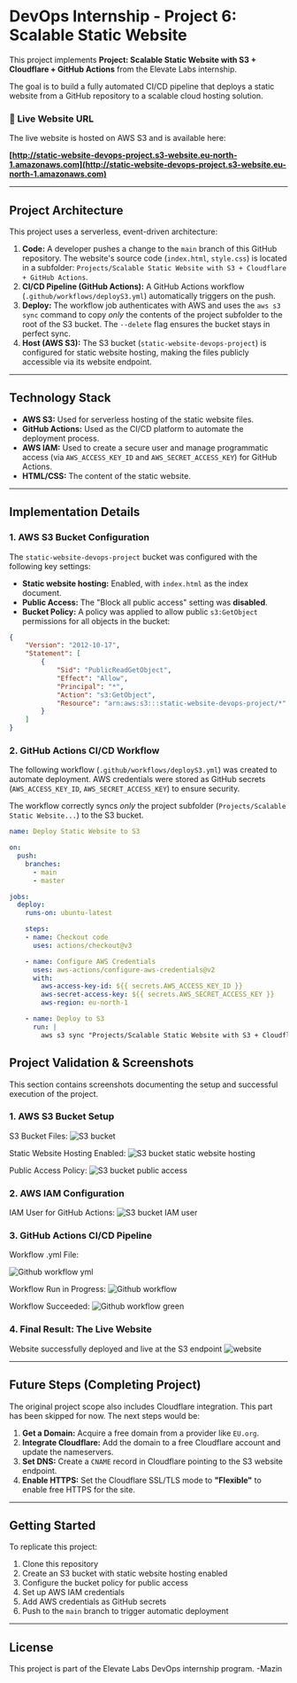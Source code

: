 # DevOps Internship - Project 6: Scalable Static Website

This project implements **Project: Scalable Static Website with S3 + Cloudflare + GitHub Actions** from the Elevate Labs internship.

The goal is to build a fully automated CI/CD pipeline that deploys a static website from a GitHub repository to a scalable cloud hosting solution.

### 🔴 Live Website URL

The live website is hosted on AWS S3 and is available here:

**[http://static-website-devops-project.s3-website.eu-north-1.amazonaws.com](http://static-website-devops-project.s3-website.eu-north-1.amazonaws.com)**

---

## Project Architecture

This project uses a serverless, event-driven architecture:

1. **Code:** A developer pushes a change to the `main` branch of this GitHub repository. The website's source code (`index.html`, `style.css`) is located in a subfolder: `Projects/Scalable Static Website with S3 + Cloudflare + GitHub Actions`.
2. **CI/CD Pipeline (GitHub Actions):** A GitHub Actions workflow (`.github/workflows/deployS3.yml`) automatically triggers on the push.
3. **Deploy:** The workflow job authenticates with AWS and uses the `aws s3 sync` command to copy *only* the contents of the project subfolder to the root of the S3 bucket. The `--delete` flag ensures the bucket stays in perfect sync.
4. **Host (AWS S3):** The S3 bucket (`static-website-devops-project`) is configured for static website hosting, making the files publicly accessible via its website endpoint.

---

## Technology Stack

* **AWS S3:** Used for serverless hosting of the static website files.
* **GitHub Actions:** Used as the CI/CD platform to automate the deployment process.
* **AWS IAM:** Used to create a secure user and manage programmatic access (via `AWS_ACCESS_KEY_ID` and `AWS_SECRET_ACCESS_KEY`) for GitHub Actions.
* **HTML/CSS:** The content of the static website.

---

## Implementation Details

### 1. AWS S3 Bucket Configuration

The `static-website-devops-project` bucket was configured with the following key settings:

* **Static website hosting:** Enabled, with `index.html` as the index document.
* **Public Access:** The "Block all public access" setting was **disabled**.
* **Bucket Policy:** A policy was applied to allow public `s3:GetObject` permissions for all objects in the bucket:

```json
{
    "Version": "2012-10-17",
    "Statement": [
        {
            "Sid": "PublicReadGetObject",
            "Effect": "Allow",
            "Principal": "*",
            "Action": "s3:GetObject",
            "Resource": "arn:aws:s3:::static-website-devops-project/*"
        }
    ]
}
```

### 2. GitHub Actions CI/CD Workflow

The following workflow (`.github/workflows/deployS3.yml`) was created to automate deployment. AWS credentials were stored as GitHub secrets (`AWS_ACCESS_KEY_ID`, `AWS_SECRET_ACCESS_KEY`) to ensure security.

The workflow correctly syncs *only* the project subfolder (`Projects/Scalable Static Website...`) to the S3 bucket.

```yaml
name: Deploy Static Website to S3

on:
  push:
    branches:
      - main
      - master

jobs:
  deploy:
    runs-on: ubuntu-latest

    steps:
    - name: Checkout code
      uses: actions/checkout@v3

    - name: Configure AWS Credentials
      uses: aws-actions/configure-aws-credentials@v2
      with:
        aws-access-key-id: ${{ secrets.AWS_ACCESS_KEY_ID }}
        aws-secret-access-key: ${{ secrets.AWS_SECRET_ACCESS_KEY }}
        aws-region: eu-north-1

    - name: Deploy to S3
      run: |
        aws s3 sync "Projects/Scalable Static Website with S3 + Cloudflare + GitHub Actions" s3://static-website-devops-project --delete
```
## Project Validation & Screenshots
This section contains screenshots documenting the setup and successful execution of the project.

### 1. AWS S3 Bucket Setup
S3 Bucket Files:
![S3 bucket](https://github.com/user-attachments/assets/766db764-83e2-4347-96f3-42583cc60e09)

Static Website Hosting Enabled:
![S3 bucket static website hosting](https://github.com/user-attachments/assets/b5a516b8-964c-43ff-829d-74ae58fa7258)

Public Access Policy:
![S3 bucket public access](https://github.com/user-attachments/assets/d55d764e-9a8b-4c32-819f-50a6b6df9898)

### 2. AWS IAM Configuration
IAM User for GitHub Actions:
![S3 bucket IAM user](https://github.com/user-attachments/assets/d17673f6-fca0-44f8-a629-8d5356d12b51)

### 3. GitHub Actions CI/CD Pipeline
Workflow .yml File: 

![Github workflow yml](https://github.com/user-attachments/assets/ce5fbb0e-a2c7-4d65-b0c4-e74d169bfee8)

Workflow Run in Progress:
![Github workflow](https://github.com/user-attachments/assets/18c5a8d4-fcef-4463-aa9d-865bc5091189)

Workflow Succeeded:
![Github workflow green](https://github.com/user-attachments/assets/0a5b7c42-fce0-473a-9fc2-367dec756eae)

### 4. Final Result: The Live Website
Website successfully deployed and live at the S3 endpoint
![website](https://github.com/user-attachments/assets/0f524875-9ed5-4ae5-9de2-2454f62693ad)


---

## Future Steps (Completing Project)

The original project scope also includes Cloudflare integration. This part has been skipped for now. The next steps would be:

1. **Get a Domain:** Acquire a free domain from a provider like `EU.org`.
2. **Integrate Cloudflare:** Add the domain to a free Cloudflare account and update the nameservers.
3. **Set DNS:** Create a `CNAME` record in Cloudflare pointing to the S3 website endpoint.
4. **Enable HTTPS:** Set the Cloudflare SSL/TLS mode to **"Flexible"** to enable free HTTPS for the site.

---

## Getting Started

To replicate this project:

1. Clone this repository
2. Create an S3 bucket with static website hosting enabled
3. Configure the bucket policy for public access
4. Set up AWS IAM credentials
5. Add AWS credentials as GitHub secrets
6. Push to the `main` branch to trigger automatic deployment

---

## License

This project is part of the Elevate Labs DevOps internship program.
-Mazin
